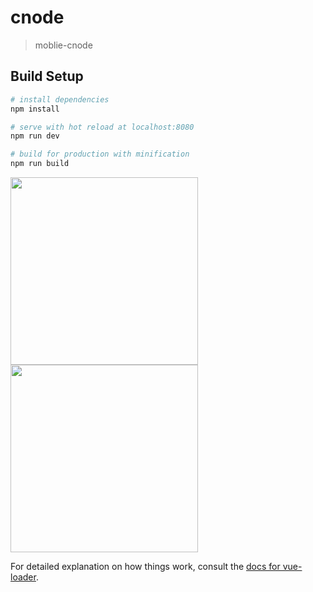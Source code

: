 # cnode

> moblie-cnode

## Build Setup

``` bash
# install dependencies
npm install

# serve with hot reload at localhost:8080
npm run dev

# build for production with minification
npm run build
```
<img src="http://lxweb.oss-cn-shanghai.aliyuncs.com/images/cnode.png" width="300px"/>
<img src="http://lxweb.oss-cn-shanghai.aliyuncs.com/images/list.png" width="300px"/>

For detailed explanation on how things work, consult the [docs for vue-loader](http://vuejs.github.io/vue-loader).

